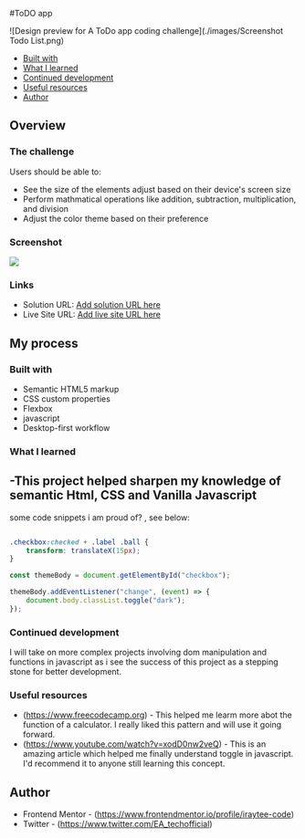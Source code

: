 

#ToDO app

![Design preview for A ToDo app coding challenge](./images/Screenshot Todo List.png)

  - [Built with](#built-with)
  - [What I learned](#what-i-learned)
  - [Continued development](#continued-development)
  - [Useful resources](#useful-resources)
- [Author](#author)


## Overview

### The challenge

Users should be able to:

- See the size of the elements adjust based on their device's screen size
- Perform mathmatical operations like addition, subtraction, multiplication, and division
- Adjust the color theme based on their preference

### Screenshot

![](./screenshot/screenshot.png)

### Links

- Solution URL: [Add solution URL here](https://your-solution-url.com)
- Live Site URL: [Add live site URL here](https://your-live-site-url.com)


## My process

### Built with

- Semantic HTML5 markup
- CSS custom properties
- Flexbox
- javascript
- Desktop-first workflow


### What I learned
-This project helped sharpen my knowledge of semantic Html, CSS and Vanilla Javascript
-

some code snippets i am proud of? , see below:

```css

.checkbox:checked + .label .ball {
	transform: translateX(15px);
}

```
```js
const themeBody = document.getElementById("checkbox");

themeBody.addEventListener("change", (event) => {
    document.body.classList.toggle("dark");
});

```

### Continued development

I will take on more complex projects involving dom manipulation and functions in javascript as i see the success of this project as a stepping stone for better development.


### Useful resources

- (https://www.freecodecamp.org) - This helped me learm more abot the function of a calculator. I really liked this pattern and will use it going forward.
- (https://www.youtube.com/watch?v=xodD0nw2veQ) - This is an amazing article which helped me finally understand toggle in javascript. I'd recommend it to anyone still learning this concept.


## Author

- Frontend Mentor - (https://www.frontendmentor.io/profile/iraytee-code)
- Twitter - (https://www.twitter.com/EA_techofficial)


